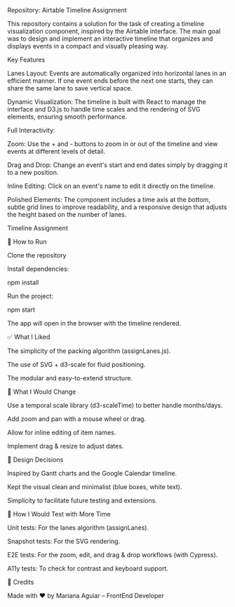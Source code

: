 Repository: Airtable Timeline Assignment

This repository contains a solution for the task of creating a timeline visualization component, inspired by the Airtable interface. The main goal was to design and implement an interactive timeline that organizes and displays events in a compact and visually pleasing way.

Key Features

Lanes Layout: Events are automatically organized into horizontal lanes in an efficient manner. If one event ends before the next one starts, they can share the same lane to save vertical space.

Dynamic Visualization: The timeline is built with React to manage the interface and D3.js to handle time scales and the rendering of SVG elements, ensuring smooth performance.

Full Interactivity:

Zoom: Use the + and - buttons to zoom in or out of the timeline and view events at different levels of detail.

Drag and Drop: Change an event's start and end dates simply by dragging it to a new position.

Inline Editing: Click on an event's name to edit it directly on the timeline.

Polished Elements: The component includes a time axis at the bottom, subtle grid lines to improve readability, and a responsive design that adjusts the height based on the number of lanes.


Timeline Assignment

🚀 How to Run

Clone the repository

Install dependencies:

npm install

Run the project:

npm start

The app will open in the browser with the timeline rendered.

✅ What I Liked

The simplicity of the packing algorithm (assignLanes.js).

The use of SVG + d3-scale for fluid positioning.

The modular and easy-to-extend structure.

🔧 What I Would Change

Use a temporal scale library (d3-scaleTime) to better handle months/days.

Add zoom and pan with a mouse wheel or drag.

Allow for inline editing of item names.

Implement drag & resize to adjust dates.

🎨 Design Decisions

Inspired by Gantt charts and the Google Calendar timeline.

Kept the visual clean and minimalist (blue boxes, white text).

Simplicity to facilitate future testing and extensions.

🧪 How I Would Test with More Time

Unit tests: For the lanes algorithm (assignLanes).

Snapshot tests: For the SVG rendering.

E2E tests: For the zoom, edit, and drag & drop workflows (with Cypress).

A11y tests: To check for contrast and keyboard support.

🖤 Credits

Made with ❤️ by Mariana Aguiar – FrontEnd Developer 